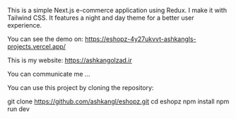 This is a simple Next.js e-commerce application using Redux. I make it with Tailwind CSS. It features a night and day theme for a better user experience.

You can see the demo on: https://eshopz-4y27ukvvt-ashkangls-projects.vercel.app/

This is my website: https://ashkangolzad.ir

You can communicate me ...

You can use this project by cloning the repository:

git clone https://github.com/ashkangl/eshopz.git
cd eshopz
npm install
npm run dev
